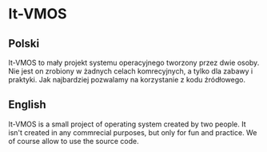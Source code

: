 # It-VMOS

## Polski
It-VMOS to mały projekt systemu operacyjnego tworzony przez dwie osoby. Nie jest on zrobiony w żadnych celach komrecyjnych, a tylko dla zabawy i praktyki. 
Jak najbardziej pozwalamy na korzystanie z kodu źródłowego.

## English
It-VMOS is a small project of operating system created by two people. It isn't created in any commrecial purposes, but only for fun and practice. 
We of course allow to use the source code.
